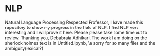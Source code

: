 # NLP
Natural Language Processing
Respected Professor,
I have made this repository to show my progress in the field of NLP.
I find NLP very interesting and I will prove it here.
Please please take some time out to review.
Thanking you,
Debabrata Adhikari.
The work I am doing on the sherlock holmes text is in Untitled.ipynb, \n sorry for so many files and the ambiguity(lexical?)
